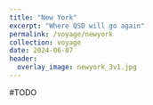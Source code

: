 ```yaml
---
title: "New York"
excerpt: "Where QSD will go again"
permalink: /voyage/newyork
collection: voyage
date: 2024-06-07
header:
  overlay_image: newyork_3v1.jpg
---
```


#TODO